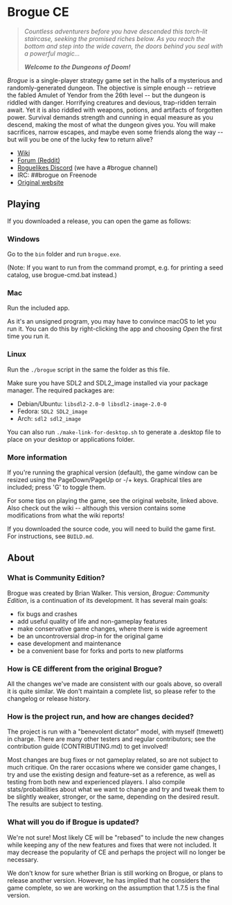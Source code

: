 Brogue CE
=========

> *Countless adventurers before you have descended this torch-lit staircase,
> seeking the promised riches below. As you reach the bottom and step into
> the wide cavern, the doors behind you seal with a powerful magic...*
>
> ***Welcome to the Dungeons of Doom!***

*Brogue* is a single-player strategy game set in the halls of a mysterious
and randomly-generated dungeon. The objective is simple enough -- retrieve the
fabled Amulet of Yendor from the 26th level -- but the dungeon is riddled with
danger. Horrifying creatures and devious, trap-ridden terrain await. Yet it is
also riddled with weapons, potions, and artifacts of forgotten power. Survival
demands strength and cunning in equal measure as you descend, making the most
of what the dungeon gives you. You will make sacrifices, narrow escapes,
and maybe even some friends along the way -- but will you be one of the
lucky few to return alive?

- [Wiki](https://brogue.fandom.com/wiki/Brogue_Wiki)
- [Forum (Reddit)](https://www.reddit.com/r/brogueforum/)
- [Roguelikes Discord](https://discord.gg/9pmFGKx) (we have a #brogue channel)
- IRC: ##brogue on Freenode
- [Original website](https://sites.google.com/site/broguegame/)


Playing
-------

If you downloaded a release, you can open the game as follows:

### Windows

Go to the `bin` folder and run `brogue.exe`.

(Note: If you want to run from the command prompt, e.g. for printing a seed catalog, use brogue-cmd.bat instead.)

### Mac

Run the included app.

As it's an unsigned program, you may have to convince macOS to let you run it.
You can do this by right-clicking the app and choosing *Open* the first time you
run it.

### Linux

Run the `./brogue` script in the same the folder as this file.

Make sure you have SDL2 and SDL2_image installed via your package manager. The
required packages are:

- Debian/Ubuntu: `libsdl2-2.0-0 libsdl2-image-2.0-0`
- Fedora: `SDL2 SDL2_image`
- Arch: `sdl2 sdl2_image`

You can also run `./make-link-for-desktop.sh` to generate a .desktop file to
place on your desktop or applications folder.

### More information

If you're running the graphical version (default), the game window can be
resized using the PageDown/PageUp or -/+ keys. Graphical tiles are included;
press 'G' to toggle them.

For some tips on playing the game, see the original website, linked above. Also
check out the wiki -- although this version contains some modifications from
what the wiki reports!

If you downloaded the source code, you will need to build the game first. For
instructions, see `BUILD.md`.


About
-----

### What is Community Edition?

Brogue was created by Brian Walker. This version, *Brogue: Community Edition*,
is a continuation of its development. It has several main goals:

- fix bugs and crashes
- add useful quality of life and non-gameplay features
- make conservative game changes, where there is wide agreement
- be an uncontroversial drop-in for the original game
- ease development and maintenance
- be a convenient base for forks and ports to new platforms

### How is CE different from the original Brogue?

All the changes we've made are consistent with our goals above, so overall it is
quite similar. We don't maintain a complete list, so please refer to the
changelog or release history.

### How is the project run, and how are changes decided?

The project is run with a "benevolent dictator" model, with myself (tmewett) in
charge. There are many other testers and regular contributors; see the
contribution guide (CONTRIBUTING.md) to get involved!

Most changes are bug fixes or not gameplay related, so are not subject to much
critique. On the rarer occasions where we consider game changes, I try and use
the existing design and feature-set as a reference, as well as testing from both
new and experienced players. I also compile stats/probabilities about what we
want to change and try and tweak them to be slightly weaker, stronger, or the
same, depending on the desired result. The results are subject to testing.

### What will you do if Brogue is updated?

We're not sure! Most likely CE will be "rebased" to include the new changes
while keeping any of the new features and fixes that were not included. It may
decrease the popularity of CE and perhaps the project will no longer be
necessary.

We don't know for sure whether Brian is still working on Brogue, or plans to
release another version. However, he has implied that he considers the game
complete, so we are working on the assumption that 1.7.5 is the final version.
